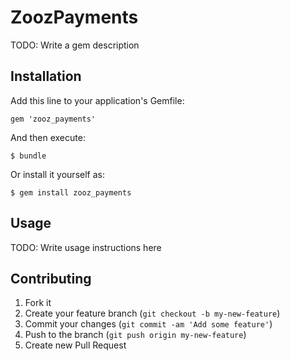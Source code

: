 # ZoozPayments

TODO: Write a gem description

## Installation

Add this line to your application's Gemfile:

    gem 'zooz_payments'

And then execute:

    $ bundle

Or install it yourself as:

    $ gem install zooz_payments

## Usage

TODO: Write usage instructions here

## Contributing

1. Fork it
2. Create your feature branch (`git checkout -b my-new-feature`)
3. Commit your changes (`git commit -am 'Add some feature'`)
4. Push to the branch (`git push origin my-new-feature`)
5. Create new Pull Request
